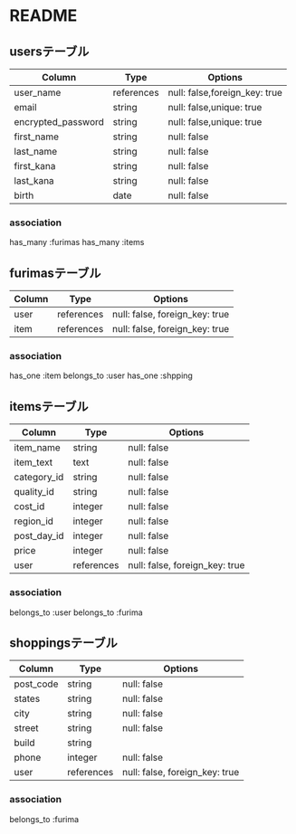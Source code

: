 # README
## usersテーブル

| Column                | Type       | Options                                     |
| ------                | ---------- | ------------------------------              |
| user_name             | references | null: false,foreign_key: true |
| email                 | string     | null: false,unique: true |
| encrypted_password    |string      | null: false,unique: true |
| first_name            | string     | null: false |
| last_name             | string     | null: false |
| first_kana            | string     | null: false |
| last_kana             | string     | null: false |
| birth                 | date       | null: false |
### association
has_many :furimas
has_many :items


## furimasテーブル

| Column     | Type       | Options                        |
| ------     | ---------- | ------------------------------ |
| user       | references | null: false, foreign_key: true |
| item       | references | null: false, foreign_key: true |
### association
has_one :item
belongs_to :user
has_one :shpping

## itemsテーブル

| Column    | Type       | Options                        |
| ------    | ---------- | ------------------------------ |
| item_name | string     | null: false |
| item_text | text       | null: false |
| category_id| string    | null: false |
| quality_id| string     | null: false |
| cost_id   | integer    | null: false |
| region_id | integer    | null: false |
| post_day_id| integer   | null: false |
| price     | integer    | null: false |
| user      | references | null: false, foreign_key: true |
### association
belongs_to :user
belongs_to :furima


## shoppingsテーブル

| Column    | Type       | Options                        |
| ------    | ---------- | ------------------------------ |
| post_code | string     | null: false |
| states    | string     | null: false |
| city      | string     | null: false |
| street    | string     | null: false |
| build     | string     |             |
| phone     | integer    | null: false |
| user      | references | null: false, foreign_key: true |
### association
belongs_to :furima
